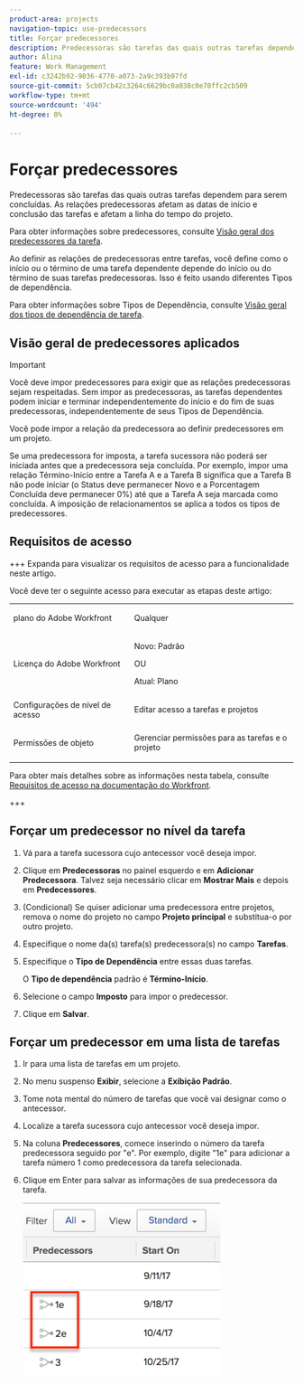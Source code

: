 ```yaml
---
product-area: projects
navigation-topic: use-predecessors
title: Forçar predecessores
description: Predecessoras são tarefas das quais outras tarefas dependem para serem concluídas. As relações predecessoras afetam as datas de início e conclusão das tarefas e afetam a linha do tempo do projeto.
author: Alina
feature: Work Management
exl-id: c3242b92-9036-4770-a073-2a9c393b97fd
source-git-commit: 5cb07cb42c3264c6629bc0a038c0e70ffc2cb509
workflow-type: tm+mt
source-wordcount: '494'
ht-degree: 0%

---
```


# Forçar predecessores

<!-- Audited: 2/2024 -->

Predecessoras são tarefas das quais outras tarefas dependem para serem concluídas. As relações predecessoras afetam as datas de início e conclusão das tarefas e afetam a linha do tempo do projeto.

Para obter informações sobre predecessores, consulte [Visão geral dos predecessores da tarefa](../../../manage-work/tasks/use-prdcssrs/predecessors-overview.md).

Ao definir as relações de predecessoras entre tarefas, você define como o início ou o término de uma tarefa dependente depende do início ou do término de suas tarefas predecessoras. Isso é feito usando diferentes Tipos de dependência.

Para obter informações sobre Tipos de Dependência, consulte [Visão geral dos tipos de dependência de tarefa](../../../manage-work/tasks/use-prdcssrs/task-dependency-types.md).

## Visão geral de predecessores aplicados

>[!IMPORTANT]
>
>Você deve impor predecessores para exigir que as relações predecessoras sejam respeitadas. Sem impor as predecessoras, as tarefas dependentes podem iniciar e terminar independentemente do início e do fim de suas predecessoras, independentemente de seus Tipos de Dependência.

Você pode impor a relação da predecessora ao definir predecessores em um projeto.

Se uma predecessora for imposta, a tarefa sucessora não poderá ser iniciada antes que a predecessora seja concluída. Por exemplo, impor uma relação Término-Início entre a Tarefa A e a Tarefa B significa que a Tarefa B não pode iniciar (o Status deve permanecer Novo e a Porcentagem Concluída deve permanecer 0%) até que a Tarefa A seja marcada como concluída. A imposição de relacionamentos se aplica a todos os tipos de predecessores.

## Requisitos de acesso

+++ Expanda para visualizar os requisitos de acesso para a funcionalidade neste artigo.

Você deve ter o seguinte acesso para executar as etapas deste artigo:

<table style="table-layout:auto"> 
 <col> 
 <col> 
 <tbody> 
  <tr> 
   <td role="rowheader">plano do Adobe Workfront</td> 
   <td> <p>Qualquer</p> </td> 
  </tr> 
  <tr> 
   <td role="rowheader">Licença do Adobe Workfront</td> 
   <td>
      <p>Novo: Padrão</p> 
      <p>OU</p>
      <p>Atual: Plano</p>
   </td> 
  </tr> 
  <tr> 
   <td role="rowheader">Configurações de nível de acesso</td> 
   <td> <p>Editar acesso a tarefas e projetos</p> </td> 
  </tr> 
  <tr> 
   <td role="rowheader">Permissões de objeto</td> 
   <td><p>Gerenciar permissões para as tarefas e o projeto</p></td> 
  </tr> 
 </tbody> 
</table>

Para obter mais detalhes sobre as informações nesta tabela, consulte [Requisitos de acesso na documentação do Workfront](/help/quicksilver/administration-and-setup/add-users/access-levels-and-object-permissions/access-level-requirements-in-documentation.md).

+++

## Forçar um predecessor no nível da tarefa

1. Vá para a tarefa sucessora cujo antecessor você deseja impor.
1. Clique em **Predecessoras** no painel esquerdo e em **Adicionar Predecessora**. Talvez seja necessário clicar em **Mostrar Mais** e depois em **Predecessores**.
1. (Condicional) Se quiser adicionar uma predecessora entre projetos, remova o nome do projeto no campo **Projeto principal** e substitua-o por outro projeto.
1. Especifique o nome da(s) tarefa(s) predecessora(s) no campo **Tarefas**.
1. Especifique o **Tipo de Dependência** entre essas duas tarefas.

   O **Tipo de dependência** padrão é **Término-Início**.

1. Selecione o campo **Imposto** para impor o predecessor.
1. Clique em **Salvar**.

## Forçar um predecessor em uma lista de tarefas

1. Ir para uma lista de tarefas em um projeto.
1. No menu suspenso **Exibir**, selecione a **Exibição Padrão**.

1. Tome nota mental do número de tarefas que você vai designar como o antecessor.
1. Localize a tarefa sucessora cujo antecessor você deseja impor.
1. Na coluna **Predecessores**, comece inserindo o número da tarefa predecessora seguido por &quot;e&quot;. Por exemplo, digite &quot;1e&quot; para adicionar a tarefa número 1 como predecessora da tarefa selecionada.
1. Clique em Enter para salvar as informações de sua predecessora da tarefa.

   ![predecessor_enforced_in_list.png](assets/predecessor-enforced-in-list-350x308.png)
